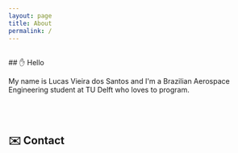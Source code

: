 ```yaml
---
layout: page
title: About
permalink: /
---
```

<br>
## ✋ Hello

My name is Lucas Vieira dos Santos and I'm a Brazilian Aerospace Engineering student at TU Delft who loves to program.

<br><br>
## ✉️ Contact
